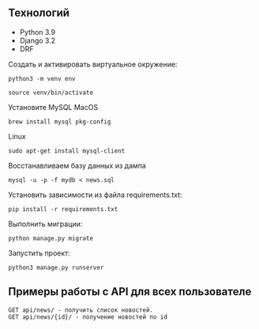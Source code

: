 ## Технологий

- Python 3.9
- Django 3.2
- DRF

Cоздать и активировать виртуальное окружение:
```
python3 -m venv env
```
```
source venv/bin/activate
```
Установите MySQL
MacOS 
```
brew install mysql pkg-config
```
Linux
```
sudo apt-get install mysql-client
```
Восстанавливаем базу данных из дампа
```
mysql -u -p -f mydb < news.sql
```
Установить зависимости из файла requirements.txt:
```
pip install -r requirements.txt
```

Выполнить миграции:
```
python manage.py migrate
```
Запустить проект:
```
python3 manage.py runserver
```

## Примеры работы с API для всех пользователе

```
GET api/news/ - получить список новостей.
GET api/news/{id}/ - получение новостей по id
```
